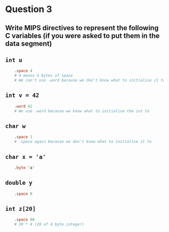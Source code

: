 # Question 3

## Write MIPS directives to represent the following C variables (if you were asked to put them in the data segment)

## `int u`

```mips
    .space 4
    # 4 means 4 bytes of space
    # We can't use .word because we don't know what to initialise it to
```

## `int v = 42`

```mips
    .word 42
    # We use .word because we know what to initialise the int to
```

## `char w`

```mips
    .space 1
    # .space again because we don't know what to initialise it to
```



## `char x = 'a'`

```mips
    .byte 'a'
```


## `double y`

```mips
    .space 8
```


## `int z[20]`

```mips
    .space 80
    # 20 * 4 (20 of 4 byte integer)
```
